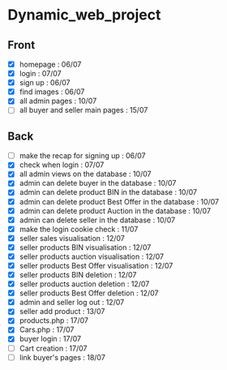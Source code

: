 # Dynamic_web_project

## Front

- [X] homepage : 06/07
- [X] login : 07/07
- [X] sign up : 06/07
- [X] find images : 06/07
- [X] all admin pages : 10/07
- [ ] all buyer and seller main pages : 15/07

## Back

- [ ] make the recap for signing up : 06/07
- [X] check when login : 07/07
- [X] all admin views on the database : 10/07
- [X] admin can delete buyer in the database : 10/07
- [X] admin can delete product BIN in the database : 10/07
- [X] admin can delete product Best Offer in the database : 10/07
- [X] admin can delete product Auction in the database : 10/07
- [X] admin can delete seller in the database : 10/07
- [X] make the login cookie check : 11/07
- [X] seller sales visualisation : 12/07
- [X] seller products BIN visualisation : 12/07
- [X] seller products auction visualisation : 12/07
- [X] seller products Best Offer visualisation : 12/07
- [X] seller products BIN deletion : 12/07
- [X] seller products auction deletion : 12/07
- [X] seller products Best Offer deletion : 12/07
- [X] admin and seller log out : 12/07
- [X] seller add product : 13/07
- [X] products.php : 17/07
- [X] Cars.php : 17/07
- [X] buyer login : 17/07
- [ ] Cart creation : 17/07
- [ ] link buyer's pages : 18/07